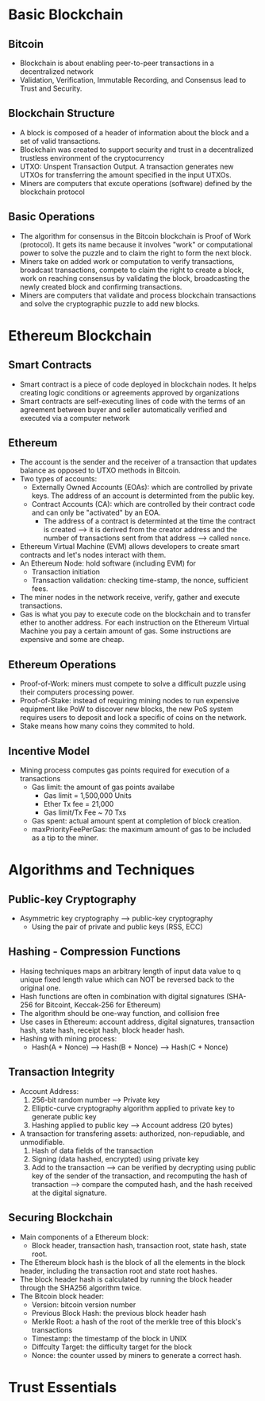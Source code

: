 # Basic Blockchain
## Bitcoin
- Blockchain is about enabling peer-to-peer transactions in a decentralized network
- Validation, Verification, Immutable Recording, and Consensus lead to Trust and Security.

## Blockchain Structure
- A block is composed of a header of information about the block and a set of valid transactions.
- Blockchain was created to support security and trust in a decentralized trustless environment of the cryptocurrency
- UTXO: Unspent Transaction Output. A transaction generates new UTXOs for transferring the amount specified in the input UTXOs.
- Miners are computers that excute operations (software) defined by the blockchain protocol

## Basic Operations
- The algorithm for consensus in the Bitcoin blockchain is Proof of Work (protocol). It gets its name because it involves "work" or computational power to solve the puzzle and to claim the right to form the next block.
- Miners take on added work or computation to verify transactions, broadcast transactions, compete to claim the right to create a block, work on reaching consensus by validating the block, broadcasting the newly created block and confirming transactions.
- Miners are computers that validate and process blockchain transactions and solve the cryptographic puzzle to add new blocks.

# Ethereum Blockchain
## Smart Contracts
- Smart contract is a piece of code deployed in blockchain nodes. It helps creating logic conditions or agreements approved by organizations
- Smart contracts are self-executing lines of code with the terms of an agreement between buyer and seller automatically verified and executed via a computer network
## Ethereum
- The account is the sender and the receiver of a transaction that updates balance as opposed to UTXO methods in Bitcoin.
- Two types of accounts:
  - Externally Owned Accounts (EOAs): which are controlled by private keys. The address of an account is determinted from the public key.
  - Contract Accounts (CA): which are controlled by their contract code and can only be "activated" by an EOA.
    - The address of a contract is determinted at the time the contract is created --> it is derived from the creator address and the number of transactions sent from that address --> called `nonce`.
- Ethereum Virtual Machine (EVM) allows developers to create smart contracts and let's nodes interact with them.
- An Ethereum Node: hold software (including EVM) for
  - Transaction initiation
  - Transaction validation: checking time-stamp, the nonce, sufficient fees.
- The miner nodes in the network receive, verify, gather and execute transactions.
- Gas is what you pay to execute code on the blockchain and to transfer ether to another address. For each instruction on the Ethereum Virtual Machine you pay a certain amount of gas. Some instructions are expensive and some are cheap.
## Ethereum Operations
- Proof-of-Work: miners must compete to solve a difficult puzzle using their computers processing power.
- Proof-of-Stake: instead of requiring mining nodes to run expensive equipment like PoW to discover new blocks, the new PoS system requires users to deposit and lock a specific of coins on the network.
- Stake means how many coins they commited to hold.
## Incentive Model
- Mining process computes gas points required for execution of a transactions
  - Gas limit: the amount of gas points availabe
    - Gas limit = 1,500,000 Units
    - Ether Tx fee = 21,000
    - Gas limit/Tx Fee ~ 70 Txs
  - Gas spent: actual amount spent at completion of block creation.
  - maxPriorityFeePerGas: the maximum amount of gas to be included as a tip to the miner.
# Algorithms and Techniques
## Public-key Cryptography
- Asymmetric key cryptography --> public-key cryptography
  - Using the pair of private and public keys (RSS, ECC)
## Hashing - Compression Functions
- Hasing techniques maps an arbitrary length of input data value to q unique fixed length value which can NOT be reversed back to the original one.
- Hash functions are often in combination with digital signatures (SHA-256 for Bitcoint, Keccak-256 for Ethereum)
- The algorithm should be one-way function, and collision free
- Use cases in Ethereum: account address, digital signatures, transaction hash, state hash, receipt hash, block header hash.
- Hashing with mining process:
  - Hash(A + Nonce) --> Hash(B + Nonce) --> Hash(C + Nonce)
## Transaction Integrity
- Account Address:
  1. 256-bit random number --> Private key
  2. Elliptic-curve cryptography algorithm applied to private key to generate public key
  3. Hashing applied to public key --> Account address (20 bytes)
- A transaction for transfering assets: authorized, non-repudiable, and unmodifiable.
  1. Hash of data fields of the transaction
  2. Signing (data hashed, encrypted) using private key
  3. Add to the transaction --> can be verified by decrypting using public key of the sender of the transaction, and recomputing the hash of transaction --> compare the computed hash, and the hash received at the digital signature.
## Securing Blockchain
- Main components of a Ethereum block:
  - Block header, transaction hash, transaction root, state hash, state root.
- The Ethereum block hash is the block of all the elements in the block header, including the transaction root and state root hashes.
- The block header hash is calculated by running the block header through the SHA256 algorithm twice.
- The Bitcoin block header:
  - Version: bitcoin version number
  - Previous Block Hash: the previous block header hash
  - Merkle Root: a hash of the root of the merkle tree of this block's transactions
  - Timestamp: the timestamp of the block in UNIX
  - Diffculty Target: the difficulty target for the block
  - Nonce: the counter ussed by miners to generate a correct hash.

# Trust Essentials